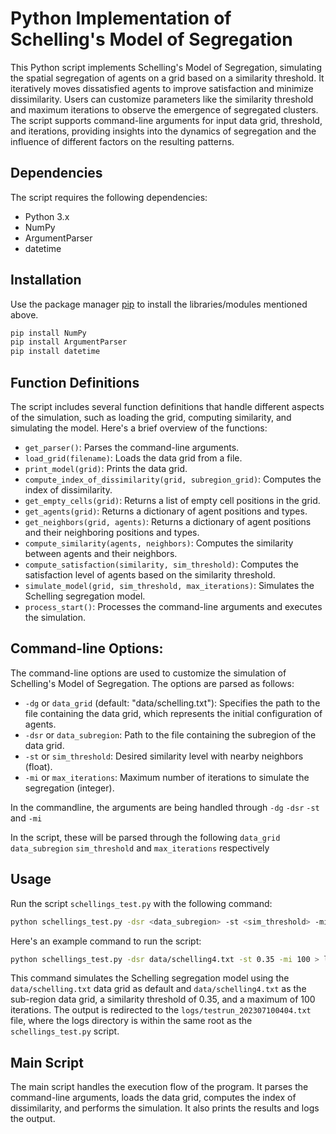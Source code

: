 # Python Implementation of Schelling's Model of Segregation

This Python script implements Schelling's Model of Segregation, simulating the spatial segregation of agents on a grid based on a similarity threshold. It iteratively moves dissatisfied agents to improve satisfaction and minimize dissimilarity. Users can customize parameters like the similarity threshold and maximum iterations to observe the emergence of segregated clusters. The script supports command-line arguments for input data grid, threshold, and iterations, providing insights into the dynamics of segregation and the influence of different factors on the resulting patterns.


## Dependencies

The script requires the following dependencies:
- Python 3.x
- NumPy
- ArgumentParser
- datetime


## Installation

Use the package manager [pip](https://pip.pypa.io/en/stable/) to install the libraries/modules mentioned above.

```bash
pip install NumPy
pip install ArgumentParser
pip install datetime
```


## Function Definitions

The script includes several function definitions that handle different aspects of the simulation, such as loading the grid, computing similarity, and simulating the model. Here's a brief overview of the functions:
- `get_parser()`: Parses the command-line arguments.
- `load_grid(filename)`: Loads the data grid from a file.
- `print_model(grid)`: Prints the data grid.
- `compute_index_of_dissimilarity(grid, subregion_grid)`: Computes the index of dissimilarity.
- `get_empty_cells(grid)`: Returns a list of empty cell positions in the grid.
- `get_agents(grid)`: Returns a dictionary of agent positions and types.
- `get_neighbors(grid, agents)`: Returns a dictionary of agent positions and their neighboring positions and types.
- `compute_similarity(agents, neighbors)`: Computes the similarity between agents and their neighbors.
- `compute_satisfaction(similarity, sim_threshold)`: Computes the satisfaction level of agents based on the similarity threshold.
- `simulate_model(grid, sim_threshold, max_iterations)`: Simulates the Schelling segregation model.
- `process_start()`: Processes the command-line arguments and executes the simulation.


## Command-line Options:

The command-line options are used to customize the simulation of Schelling's Model of Segregation. The options are parsed as follows:

- `-dg` or `data_grid` (default: "data/schelling.txt"): Specifies the path to the file containing the data grid, which represents the initial configuration of agents.
- `-dsr` or `data_subregion`: Path to the file containing the subregion of the data grid.
- `-st` or `sim_threshold`: Desired similarity level with nearby neighbors (float).
- `-mi` or `max_iterations`: Maximum number of iterations to simulate the segregation (integer).

In the commandline, the arguments are being handled through `-dg` `-dsr` `-st` and `-mi`

In the script, these will be parsed through the following `data_grid` `data_subregion` `sim_threshold` and `max_iterations` respectively


## Usage

Run the script `schellings_test.py` with the following command:

```bash
python schellings_test.py -dsr <data_subregion> -st <sim_threshold> -mi <max_iterations>
```
Here's an example command to run the script:
```bash
python schellings_test.py -dsr data/schelling4.txt -st 0.35 -mi 100 > logs/testrun_202307100404.txt
```
This command simulates the Schelling segregation model using the `data/schelling.txt` data grid as default and `data/schelling4.txt` as the sub-region data grid, a similarity threshold of 0.35, and a maximum of 100 iterations. The output is redirected to the `logs/testrun_202307100404.txt` file, where the logs directory is within the same root as the `schellings_test.py` script.


## Main Script
The main script handles the execution flow of the program. It parses the command-line arguments, loads the data grid, computes the index of dissimilarity, and performs the simulation. It also prints the results and logs the output.
